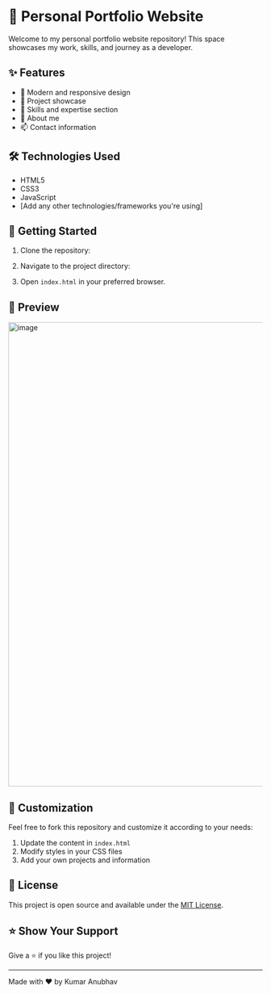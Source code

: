 # 🌟 Personal Portfolio Website

Welcome to my personal portfolio website repository! This space showcases my work, skills, and journey as a developer.

## ✨ Features

- 🎨 Modern and responsive design
- 💼 Project showcase
- 🚀 Skills and expertise section
- 📝 About me
- 📫 Contact information

## 🛠️ Technologies Used

- HTML5
- CSS3
- JavaScript
- [Add any other technologies/frameworks you're using]

## 🚀 Getting Started

1. Clone the repository:

2. Navigate to the project directory:

3. Open `index.html` in your preferred browser.

## 📸 Preview

<img width="1916" height="920" alt="image" src="https://github.com/user-attachments/assets/554232fb-b9bd-489f-9505-3274f9bb6d9c" />

## 🔧 Customization

Feel free to fork this repository and customize it according to your needs:

1. Update the content in `index.html`
2. Modify styles in your CSS files
3. Add your own projects and information

## 📝 License

This project is open source and available under the [MIT License](LICENSE).

## ⭐ Show Your Support

Give a ⭐️ if you like this project!

---

Made with ❤️ by Kumar Anubhav

